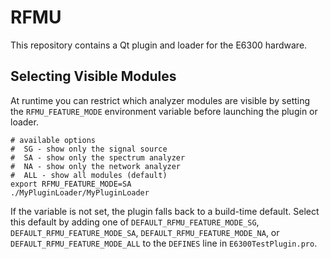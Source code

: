 # RFMU

This repository contains a Qt plugin and loader for the E6300 hardware.

## Selecting Visible Modules

At runtime you can restrict which analyzer modules are visible by setting the
`RFMU_FEATURE_MODE` environment variable before launching the plugin or loader.

```
# available options
#  SG - show only the signal source
#  SA - show only the spectrum analyzer
#  NA - show only the network analyzer
#  ALL - show all modules (default)
export RFMU_FEATURE_MODE=SA
./MyPluginLoader/MyPluginLoader
```

If the variable is not set, the plugin falls back to a build-time default.
Select this default by adding one of
`DEFAULT_RFMU_FEATURE_MODE_SG`, `DEFAULT_RFMU_FEATURE_MODE_SA`,
`DEFAULT_RFMU_FEATURE_MODE_NA`, or `DEFAULT_RFMU_FEATURE_MODE_ALL`
to the `DEFINES` line in `E6300TestPlugin.pro`.
